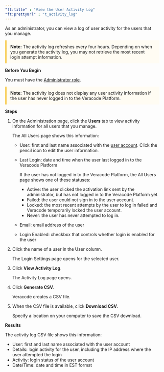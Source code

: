 ```yaml
---
"ft:title" : "View the User Activity Log"
"ft:prettyUrl" : "t_activity_log"
---
```


As an administrator, you can view a log of user activity for the users that you manage.

<p style="background-color:#FFFCF3; padding: 12px; border-left: 5px solid #F7CD55;">
<b>Note:</b> The activity log refreshes every four hours. Depending on when you generate the activity log, you may not retrieve the most recent login attempt information.
</p>

<p font-size="13pt"><b>Before You Begin</b></p>

You must have the [Administrator role](https://docs.veracode.com/r/c_role_permissions).

<p style="background-color:#FFFCF3; padding: 12px; border-left: 5px solid #F7CD55;">
<b>Note:</b> The activity log does not display any user activity information if the user has never logged in to the Veracode Platform.
</p>


<p font-size="13pt"><b>Steps</b></p>

1.  On the Administration page, click the **Users** tab to view activity information for all users that you manage.

    The All Users page shows this information:

    - User: first and last name associated with the [user account](https://docs.veracode.com/r/c_about_veracode_accounts). Click the pencil icon to edit the user information.

    - Last Login: date and time when the user last logged in to the Veracode Platform

        If the user has not logged in to the Veracode Platform, the All Users page shows one of these statuses:

        -   Active: the user clicked the activation link sent by the administrator, but has not logged in to the Veracode Platform yet.
        -   Failed: the user could not sign in to the user account.
        -   Locked: the most recent attempts by the user to log in failed and Veracode temporarily locked the user account.
        -   Never: the user has never attempted to log in.
    
    - Email: email address of the user

    - Login Enabled: checkbox that controls whether login is enabled for the user

2.  Click the name of a user in the User column.

    The Login Settings page opens for the selected user.

3.  Click **View Activity Log**.

    The Activity Log page opens.

4.  Click **Generate CSV**.

    Veracode creates a CSV file.

5.  When the CSV file is available, click **Download CSV**.

    Specify a location on your computer to save the CSV download.

<p font-size="13pt"><b>Results</b></p>

The activity log CSV file shows this information:

-   User: first and last name associated with the user account
-   Details: login activity for the user, including the IP address where the user attempted the login
-   Activity: login status of the user account
-   Date/Time: date and time in EST format

